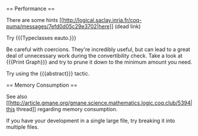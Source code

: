 == Performance ==

There are some hints [[http://logical.saclay.inria.fr/coq-puma/messages/7efd0d05c29e3702|here]] (dead link)

Try {{{Typeclasses eauto.}}}

Be careful with coercions.  They're incredibly useful, but can lead to a great deal of unnecessary work during the convertibility check.  Take a look at {{{Print Graph}}} and try to prune it down to the minimum amount you need.

Try using the {{{abstract}}} tactic.

== Memory Consumption ==

See also [[http://article.gmane.org/gmane.science.mathematics.logic.coq.club/5394|this thread]] regarding memory consumption.

If you have your development in a single large file, try breaking it into multiple files.
